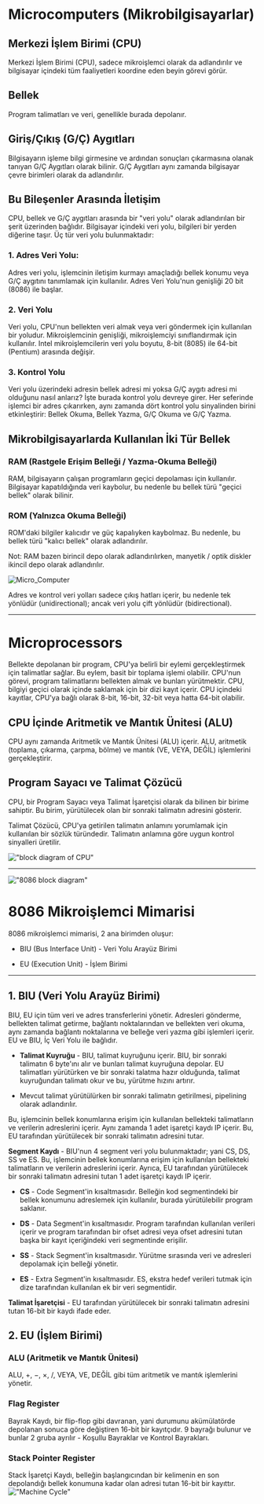 # Microcomputers (Mikrobilgisayarlar)

## Merkezi İşlem Birimi (CPU)
Merkezi İşlem Birimi (CPU), sadece mikroişlemci olarak da adlandırılır ve bilgisayar içindeki tüm faaliyetleri koordine eden beyin görevi görür.

## Bellek
Program talimatları ve veri, genellikle burada depolanır.

## Giriş/Çıkış (G/Ç) Aygıtları
Bilgisayarın işleme bilgi girmesine ve ardından sonuçları çıkarmasına olanak tanıyan G/Ç Aygıtları olarak bilinir. G/Ç Aygıtları aynı zamanda bilgisayar çevre birimleri olarak da adlandırılır.


##  Bu Bileşenler Arasında İletişim

CPU, bellek ve G/Ç aygıtları arasında bir "veri yolu" olarak adlandırılan bir şerit üzerinden bağlıdır.
Bilgisayar içindeki veri yolu, bilgileri bir yerden diğerine taşır.
Üç tür veri yolu bulunmaktadır:

### 1. Adres Veri Yolu:
Adres veri yolu, işlemcinin iletişim kurmayı amaçladığı bellek konumu veya G/Ç aygıtını tanımlamak için kullanılır. Adres Veri Yolu'nun genişliği 20 bit (8086) ile başlar.

### 2. Veri Yolu
Veri yolu, CPU'nun bellekten veri almak veya veri göndermek için kullanılan bir yoludur.
Mikroişlemcinin genişliği, mikroişlemciyi sınıflandırmak için kullanılır.
Intel mikroişlemcilerin veri yolu boyutu, 8-bit (8085) ile 64-bit (Pentium) arasında değişir.

### 3. Kontrol Yolu
Veri yolu üzerindeki adresin bellek adresi mi yoksa G/Ç aygıtı adresi mi olduğunu nasıl anlarız? İşte burada kontrol yolu devreye girer.
Her seferinde işlemci bir adres çıkarırken, aynı zamanda dört kontrol yolu sinyalinden birini etkinleştirir: Bellek Okuma, Bellek Yazma, G/Ç Okuma ve G/Ç Yazma.

## Mikrobilgisayarlarda Kullanılan İki Tür Bellek

### RAM (Rastgele Erişim Belleği / Yazma-Okuma Belleği)
RAM, bilgisayarın çalışan programların geçici depolaması için kullanılır. Bilgisayar kapatıldığında veri kaybolur, bu nedenle bu bellek türü "geçici bellek" olarak bilinir.
 
### ROM (Yalnızca Okuma Belleği)
ROM'daki bilgiler kalıcıdır ve güç kapalıyken kaybolmaz. Bu nedenle, bu bellek türü "kalıcı bellek" olarak adlandırılır.

Not: RAM bazen birincil depo olarak adlandırılırken, manyetik / optik diskler ikincil depo olarak adlandırılır.

![Micro_Computer](/assets/microcomputerorganization.png)

Adres ve kontrol veri yolları sadece çıkış hatları içerir, bu nedenle tek yönlüdür (unidirectional); ancak veri yolu çift yönlüdür (bidirectional).

---
# Microprocessors

Bellekte depolanan bir program, CPU'ya belirli bir eylemi gerçekleştirmek için talimatlar sağlar.
Bu eylem, basit bir toplama işlemi olabilir. CPU'nun görevi, program talimatlarını bellekten almak ve bunları yürütmektir.
CPU, bilgiyi geçici olarak içinde saklamak için bir dizi kayıt içerir. CPU içindeki kayıtlar, CPU'ya bağlı olarak 8-bit, 16-bit, 32-bit veya hatta 64-bit olabilir.

## CPU İçinde Aritmetik ve Mantık Ünitesi (ALU)

CPU aynı zamanda Aritmetik ve Mantık Ünitesi (ALU) içerir. ALU, aritmetik (toplama, çıkarma, çarpma, bölme) ve mantık (VE, VEYA, DEĞİL) işlemlerini gerçekleştirir.

## Program Sayacı ve Talimat Çözücü

CPU, bir Program Sayacı veya Talimat İşaretçisi olarak da bilinen bir birime sahiptir. Bu birim, yürütülecek olan bir sonraki talimatın adresini gösterir.

Talimat Çözücü, CPU'ya getirilen talimatın anlamını yorumlamak için kullanılan bir sözlük türündedir. Talimatın anlamına göre uygun kontrol sinyalleri üretilir.

!["block diagram of CPU"](/assets/blockDiagramCPU.png)

---

!["8086 block diagram"](/assets/blockDiagram8086.png)

# 8086 Mikroişlemci Mimarisi

8086 mikroişlemci mimarisi, 2 ana birimden oluşur:

- BIU (Bus Interface Unit) - Veri Yolu Arayüz Birimi

- EU (Execution Unit) - İşlem Birimi

---

## 1. BIU (Veri Yolu Arayüz Birimi)

BIU, EU için tüm veri ve adres transferlerini yönetir. Adresleri gönderme, bellekten talimat getirme, bağlantı noktalarından ve bellekten veri okuma, aynı zamanda bağlantı noktalarına ve belleğe veri yazma gibi işlemleri içerir. EU ve BIU, İç Veri Yolu ile bağlıdır.
- **Talimat Kuyruğu** - BIU, talimat kuyruğunu içerir. BIU, bir sonraki talimatın 6 byte'ını alır ve bunları talimat kuyruğuna depolar. EU talimatları yürütürken ve bir sonraki talatma hazır olduğunda, talimat kuyruğundan talimatı okur ve bu, yürütme hızını artırır.

- Mevcut talimat yürütülürken bir sonraki talimatın getirilmesi, pipelining olarak adlandırılır.

Bu, işlemcinin bellek konumlarına erişim için kullanılan bellekteki talimatların ve verilerin adreslerini içerir. Aynı zamanda 1 adet işaretçi kaydı IP içerir. Bu, EU tarafından yürütülecek bir sonraki talimatın adresini tutar.

**Segment Kaydı** - BIU'nun 4 segment veri yolu bulunmaktadır; yani CS, DS, SS ve ES. Bu, işlemcinin bellek konumlarına erişim için kullanılan bellekteki talimatların ve verilerin adreslerini içerir. Ayrıca, EU tarafından yürütülecek bir sonraki talimatın adresini tutan 1 adet işaretçi kaydı IP içerir.

- **CS** - Code Segment'in kısaltmasıdır. Belleğin kod segmentindeki bir bellek konumunu adreslemek için kullanılır, burada yürütülebilir program saklanır.

- **DS** - Data Segment'in kısaltmasıdır. Program tarafından kullanılan verileri içerir ve program tarafından bir ofset adresi veya ofset adresini tutan başka bir kayıt içeriğindeki veri segmentinde erişilir.

- **SS** - Stack Segment'in kısaltmasıdır. Yürütme sırasında veri ve adresleri depolamak için belleği yönetir.

- **ES** - Extra Segment'in kısaltmasıdır. ES, ekstra hedef verileri tutmak için dize tarafından kullanılan ek bir veri segmentidir.

**Talimat İşaretçisi** - EU tarafından yürütülecek bir sonraki talimatın adresini tutan 16-bit bir kaydı ifade eder.

## 2. EU (İşlem Birimi)

### ALU (Aritmetik ve Mantık Ünitesi)

ALU, +, −, ×, /, VEYA, VE, DEĞİL gibi tüm aritmetik ve mantık işlemlerini yönetir.

### Flag Register

Bayrak Kaydı, bir flip-flop gibi davranan, yani durumunu akümülatörde depolanan sonuca göre değiştiren 16-bit bir kayıtçıdır. 9 bayrağı bulunur ve bunlar 2 gruba ayrılır - Koşullu Bayraklar ve Kontrol Bayrakları.

### Stack Pointer Register

Stack İşaretçi Kaydı, belleğin başlangıcından bir kelimenin en son depolandığı bellek konumuna kadar olan adresi tutan 16-bit bir kayıttır.
!["Machine Cycle"](/assets/machineCycle.png)
